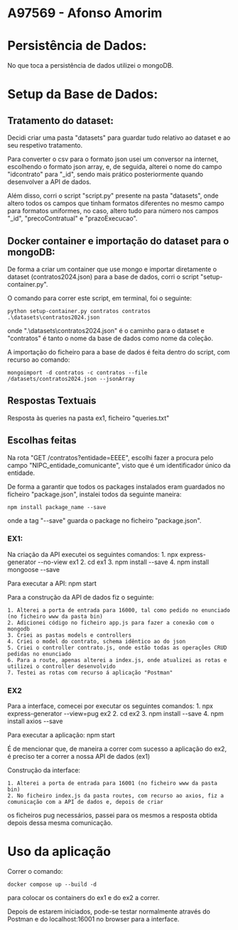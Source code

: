 
# A97569 - Afonso Amorim

# Persistência de Dados: 

No que toca a persistência de dados utilizei o mongoDB.

# Setup da Base de Dados:

## Tratamento do dataset:

Decidi criar uma pasta "datasets" para guardar tudo relativo ao dataset e ao seu respetivo tratamento.

Para converter o csv para o formato json usei um conversor na internet, escolhendo o formato json array, e, de seguida,
alterei o nome do campo "idcontrato" para "_id", sendo mais prático posteriormente quando desenvolver a API de dados.

Além disso, corri o script "script.py" presente na pasta "datasets", onde altero todos os campos que tinham formatos diferentes no mesmo campo para formatos uniformes, no caso, altero tudo para número nos campos "_id", "precoContratual" e "prazoExecucao".

## Docker container e importação do dataset para o mongoDB:

De forma a criar um container que use mongo e importar diretamente o dataset (contratos2024.json) para a base de dados,
corri o script "setup-container.py".

O comando para correr este script, em terminal, foi o seguinte:
```
python setup-container.py contratos contratos .\datasets\contratos2024.json
```
onde ".\datasets\contratos2024.json" é o caminho para o dataset e "contratos" é tanto o nome da base de dados como nome
da coleção.

A importação do ficheiro para a base de dados é feita dentro do script, com recurso ao comando:
```
mongoimport -d contratos -c contratos --file /datasets/contratos2024.json --jsonArray
```

## Respostas Textuais

Resposta às queries na pasta ex1, ficheiro "queries.txt"

## Escolhas feitas

Na rota "GET /contratos?entidade=EEEE", escolhi fazer a procura pelo campo "NIPC_entidade_comunicante", visto que é um identificador único da entidade.

De forma a garantir que todos os packages instalados eram guardados no ficheiro "package.json", instalei todos da seguinte maneira:
```
npm install package_name --save
```
onde a tag "--save" guarda o package no ficheiro "package.json".

### EX1:

Na criação da API executei os seguintes comandos:
    1. npx express-generator --no-view ex1
    2. cd ex1
    3. npm install --save
    4. npm install mongoose --save 

Para executar a API:
    npm start

Para a construção da API de dados fiz o seguinte:

    1. Alterei a porta de entrada para 16000, tal como pedido no enunciado (no ficheiro www da pasta bin)
    2. Adicionei código no ficheiro app.js para fazer a conexão com o mongodb
    3. Criei as pastas models e controllers
    4. Criei o model do contrato, schema idêntico ao do json
    5. Criei o controller contrato.js, onde estão todas as operações CRUD pedidas no enunciado
    6. Para a route, apenas alterei a index.js, onde atualizei as rotas e utilizei o controller desenvolvido
    7. Testei as rotas com recurso á aplicação "Postman"

### EX2

Para a interface, comecei por executar os seguintes comandos:
    1. npx express-generator --view=pug ex2
    2. cd ex2
    3. npm install --save
    4. npm install axios --save 

Para executar a aplicação:
    npm start

É de mencionar que, de maneira a correr com sucesso a aplicação do ex2, é preciso ter a correr a nossa API de dados (ex1)

Construção da interface:

    1. Alterei a porta de entrada para 16001 (no ficheiro www da pasta bin)
    2. No ficheiro index.js da pasta routes, com recurso ao axios, fiz a comunicação com a API de dados e, depois de criar
os ficheiros pug necessários, passei para os mesmos a resposta obtida depois dessa mesma comunicação.

# Uso da aplicação

Correr o comando:
```
docker compose up --build -d
```
para colocar os containers do ex1 e do ex2 a correr.

Depois de estarem iniciados, pode-se testar normalmente através do Postman e do localhost:16001 no browser para a interface.